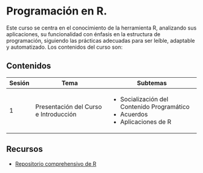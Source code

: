 # Programación en R.
Este curso se centra en el conocimiento de la herramienta R, analizando sus aplicaciones, su funcionalidad con énfasis en la estructura de programación, siguiendo las prácticas adecuadas para ser leíble, adaptable y automatizado. Los contenidos del curso son:

## Contenidos 

| Sesión | Tema          | Subtemas    |
|--------|---------------|-------------|
| 1      | Presentación del Curso e Introducción | <ul><li> Socialización del Contenido Programático </li><li> Acuerdos </li> <li> Aplicaciones de R </li></ul> |

## Recursos
* [Repositorio comprehensivo de R ](https://cran.r-project.org/)
